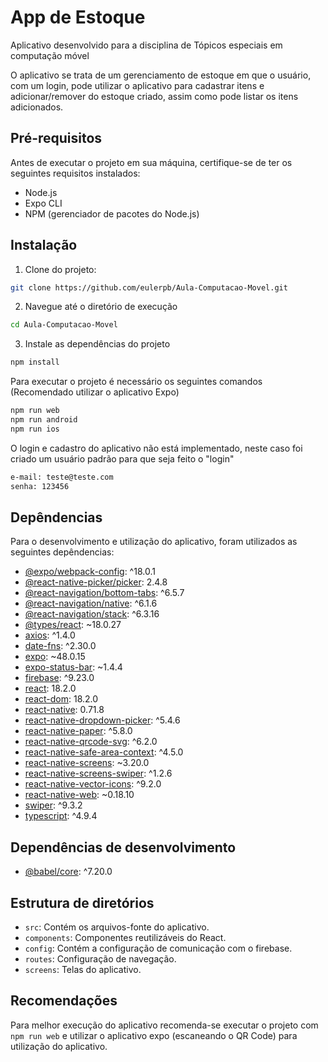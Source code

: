 
# App de Estoque

Aplicativo desenvolvido para a disciplina de Tópicos especiais em computação móvel

O aplicativo se trata de um gerenciamento de estoque em que o usuário, com um login, pode utilizar o aplicativo para cadastrar itens e adicionar/remover do estoque criado, assim como pode listar os itens adicionados.


## Pré-requisitos

Antes de executar o projeto em sua máquina, certifique-se de ter os seguintes requisitos instalados:
 - Node.js
 - Expo CLI
 - NPM (gerenciador de pacotes do Node.js)

## Instalação

1. Clone do projeto:

``` bash
git clone https://github.com/eulerpb/Aula-Computacao-Movel.git
```
2. Navegue até o diretório de execução

```bash
cd Aula-Computacao-Movel
```

3. Instale as dependências do projeto

```bash
npm install
```



Para executar o projeto é necessário os seguintes comandos (Recomendado utilizar o aplicativo Expo)
```bash
npm run web
npm run android
npm run ios
```

O login e cadastro do aplicativo não está implementado, neste caso foi criado um usuário padrão para que seja feito o "login"

```bash
e-mail: teste@teste.com
senha: 123456
```
## Depêndencias

Para o desenvolvimento e utilização do aplicativo, foram utilizados as seguintes depêndencias:

- [@expo/webpack-config](https://www.npmjs.com/package/@expo/webpack-config): ^18.0.1
- [@react-native-picker/picker](https://www.npmjs.com/package/@react-native-picker/picker): 2.4.8
- [@react-navigation/bottom-tabs](https://www.npmjs.com/package/@react-navigation/bottom-tabs): ^6.5.7
- [@react-navigation/native](https://www.npmjs.com/package/@react-navigation/native): ^6.1.6
- [@react-navigation/stack](https://www.npmjs.com/package/@react-navigation/stack): ^6.3.16
- [@types/react](https://www.npmjs.com/package/@types/react): ~18.0.27
- [axios](https://www.npmjs.com/package/axios): ^1.4.0
- [date-fns](https://www.npmjs.com/package/date-fns): ^2.30.0
- [expo](https://www.npmjs.com/package/expo): ~48.0.15
- [expo-status-bar](https://www.npmjs.com/package/expo-status-bar): ~1.4.4
- [firebase](https://www.npmjs.com/package/firebase): ^9.23.0
- [react](https://www.npmjs.com/package/react): 18.2.0
- [react-dom](https://www.npmjs.com/package/react-dom): 18.2.0
- [react-native](https://www.npmjs.com/package/react-native): 0.71.8
- [react-native-dropdown-picker](https://www.npmjs.com/package/react-native-dropdown-picker): ^5.4.6
- [react-native-paper](https://www.npmjs.com/package/react-native-paper): ^5.8.0
- [react-native-qrcode-svg](https://www.npmjs.com/package/react-native-qrcode-svg): ^6.2.0
- [react-native-safe-area-context](https://www.npmjs.com/package/react-native-safe-area-context): ^4.5.0
- [react-native-screens](https://www.npmjs.com/package/react-native-screens): ~3.20.0
- [react-native-screens-swiper](https://www.npmjs.com/package/react-native-screens-swiper): ^1.2.6
- [react-native-vector-icons](https://www.npmjs.com/package/react-native-vector-icons): ^9.2.0
- [react-native-web](https://www.npmjs.com/package/react-native-web): ~0.18.10
- [swiper](https://www.npmjs.com/package/swiper): ^9.3.2
- [typescript](https://www.npmjs.com/package/typescript): ^4.9.4

## Dependências de desenvolvimento

- [@babel/core](https://www.npmjs.com/package/@babel/core): ^7.20.0


## Estrutura de diretórios

- `src`: Contém os arquivos-fonte do aplicativo.
- `components`: Componentes reutilizáveis do React.
- `config`: Contém a configuração de comunicação com o firebase.
- `routes`: Configuração de navegação.
- `screens`: Telas do aplicativo.

## Recomendações

Para melhor execução do aplicativo recomenda-se executar o projeto com ```npm run web``` e utilizar o aplicativo expo (escaneando o QR Code) para utilização do aplicativo.
